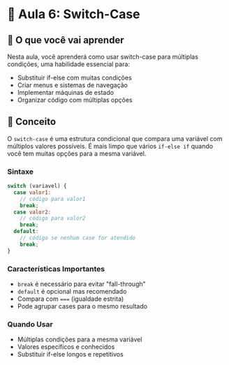 # 🔀 Aula 6: Switch-Case

## 📖 O que você vai aprender

Nesta aula, você aprenderá como usar switch-case para múltiplas condições, uma habilidade essencial para:

- Substituir if-else com muitas condições
- Criar menus e sistemas de navegação
- Implementar máquinas de estado
- Organizar código com múltiplas opções

## 🧠 Conceito

O `switch-case` é uma estrutura condicional que compara uma variável com múltiplos valores possíveis. É mais limpo que vários `if-else if` quando você tem muitas opções para a mesma variável.

### Sintaxe

```javascript
switch (variavel) {
  case valor1:
    // código para valor1
    break;
  case valor2:
    // código para valor2
    break;
  default:
    // código se nenhum case for atendido
    break;
}
```

### Características Importantes

- `break` é necessário para evitar "fall-through"
- `default` é opcional mas recomendado
- Compara com `===` (igualdade estrita)
- Pode agrupar cases para o mesmo resultado

### Quando Usar

- Múltiplas condições para a mesma variável
- Valores específicos e conhecidos
- Substituir if-else longos e repetitivos
